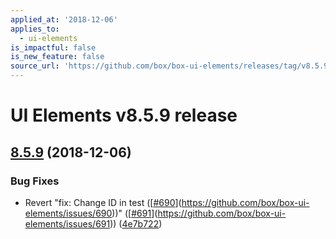 ```yaml
---
applied_at: '2018-12-06'
applies_to:
  - ui-elements
is_impactful: false
is_new_feature: false
source_url: 'https://github.com/box/box-ui-elements/releases/tag/v8.5.9'
---
```


# UI Elements v8.5.9 release

## [8.5.9]([v8.5.8...v8.5.9](https://github.com/box/box-ui-elements/compare/v8.5.8...v8.5.9)) (2018-12-06)


### Bug Fixes

* Revert "fix: Change ID in test ([[#690](https://github.com/box/box-ui-elements/pull/690)](https://github.com/box/box-ui-elements/issues/690))" ([[#691](https://github.com/box/box-ui-elements/pull/691)](https://github.com/box/box-ui-elements/issues/691)) ([4e7b722](https://github.com/box/box-ui-elements/commit[4e7b722](https://github.com/box/box-ui-elements/commit/4e7b722)))



